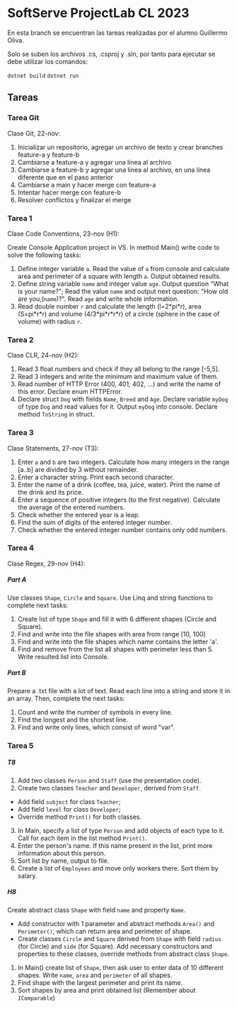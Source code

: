 # SoftServe ProjectLab CL 2023

En esta branch se encuentran las tareas realizadas por el alumno Guillermo Oliva.

Solo se suben los archivos .cs, .csproj y .sln, por tanto para ejecutar se debe utilizar los comandos:

`dotnet build`
`dotnet run`

## Tareas

### Tarea Git

Clase Git, 22-nov:

1. Inicializar un repositorio, agregar un archivo de texto y crear branches feature-a y feature-b
2. Cambiarse a feature-a y agregar una línea al archivo
3. Cambiarse a feature-b y agregar una línea al archivo, en una línea diferente que en el paso anterior
4. Cambiarse a main y hacer merge con feature-a
5. Intentar hacer merge con feature-b
6. Resolver conflictos y finalizar el merge

### Tarea 1

Clase Code Conventions, 23-nov (H1):

Create Console Application project in VS. In method Main() write code to solve the following tasks:
1. Define integer variable `a`. Read the value of `a` from console and calculate area and perimeter of a square with length `a`. Output obtained results.
2. Define string variable `name` and integer value `age`. Output question "What is your name?"; Read the value `name` and output next question: "How old are you,(`name`)?". Read `age` and write whole information.
3. Read double number `r` and calculate the length (l=2\*pi\*r), area (S=pi\*r\*r) and volume (4/3\*pi\*r\*r\*r) of a circle (sphere in the case of volume) with radius `r`.


### Tarea 2

Clase CLR, 24-nov (H2):

1. Read 3 float numbers and check if they all belong to the range [-5,5].
2. Read 3 integers and write the minimum and maximum value of them.
3. Read number of HTTP Error (400, 401, 402, ...) and write the name of this error. Declare enum HTTPError.
4. Declare struct `Dog` with fields `Name`, `Breed` and `Age`. Declare variable `myDog` of type `Dog` and read values for it. Output `myDog` into console. Declare method `ToString` in struct.



### Tarea 3

Clase Statements, 27-nov (T3):

1. Enter `a` and `b` are two integers. Calculate how many integers in the range [a..b] are divided by 3 without remainder.
2. Enter a character string. Print each second character.
3. Enter the name of a drink (coffee, tea, juice, water). Print the name of the drink and its price.
4. Enter a sequence of positive integers (to the first negative). Calculate the average of the entered numbers.
5. Check whether the entered year is a leap.
6. Find the sum of digits of the entered integer number.
7. Check whether the entered integer number contains only odd numbers.


### Tarea 4

Clase Regex, 29-nov (H4):

##### Part A
Use classes `Shape`, `Circle` and `Square`. Use Linq and string functions to complete next tasks:
1. Create list of type `Shape` and fill it with 6 different shapes (Circle and Square).
2. Find and write into the file shapes with area from range [10, 100]
3. Find and write into the file shapes which name contains the letter 'a'.
4. Find and remove from the list all shapes with perimeter less than 5. Write resulted list into Console.


##### Part B
Prepare a .txt file with a lot of text. Read each line into a string and store it in an array. Then, complete the next tasks:
1. Count and write the number of symbols in every line.
2. Find the longest and the shortest line.
3. Find and write only lines, which consist of word "var".


### Tarea 5

##### T8
1. Add two classes `Person` and `Staff` (use the presentation code).
2. Create two classes `Teacher` and `Developer`, derived from `Staff`. 
- Add field `subject` for class `Teacher`; 
- Add field `level` for class `Developer`; 
- Override method `Print()` for both classes.
3. In Main, specify a list of type `Person` and add objects of each type to it. Call for each item in the list method `Print()`.
4. Enter the person's name. If this name present in the list, print more information about this person.
5. Sort list by name, output to file.
6. Create a list of `Employees` and move only workers there. Sort them by salary.

##### H8

Create abstract class `Shape` with field `name` and property `Name`. 
- Add constructor with 1 parameter and abstract methods `Area()` and `Perimeter()`, which can return area and perimeter of shape.
- Create classes `Circle` and `Square` derived from `Shape` with field `radius` (for Circle) and `side` (for Square). Add necessary constructors and properties to these classes, override methods from abstract class `Shape`.
1. In Main() create list of `Shape`, then ask user to enter data of 10 different shapes.  Write `name`, `area` and `perimeter` of all shapes. 
2. Find shape with the largest perimeter and print its name. 
3. Sort shapes by area and print obtained list (Remember about `IComparable`)
